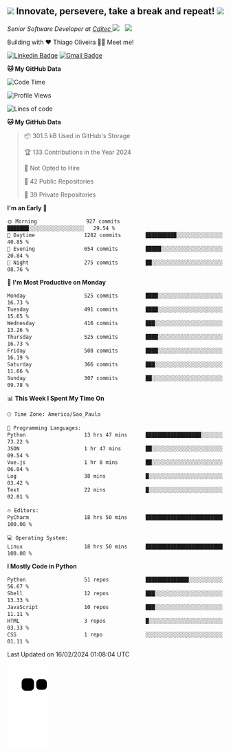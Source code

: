 <h2><img src="https://emojis.slackmojis.com/emojis/images/1531849430/4246/blob-sunglasses.gif?1531849430" width="30"/> Innovate, persevere, take a break and repeat! <img src="https://media.giphy.com/media/12oufCB0MyZ1Go/giphy.gif" width="50"></h2>
<img align='right' src="https://media.giphy.com/media/M9gbBd9nbDrOTu1Mqx/giphy.gif" width="230">
<p><em>Senior Software Developer at <a href="https://www.cditec.com.br/">Cditec
</a><img src="https://media.giphy.com/media/WUlplcMpOCEmTGBtBW/giphy.gif" width="30"> 
</em></p>



Building with ❤️ Thiago Oliveira 👋🏽 Meet me!

[![Linkedin Badge](https://img.shields.io/badge/-Thiago-blue?style=flat-square&logo=Linkedin&logoColor=white&link=https://www.linkedin.com/in/tgmarinho/)](https://www.linkedin.com/in/thiagoceconelo/) 
[![Gmail Badge](https://img.shields.io/badge/-thiceconelo@gmail.com-c14438?style=flat-square&logo=Gmail&logoColor=white&link=mailto:thiceconelo@gmail.com)](mailto:thiceconelo@gmail.com)

</em></p>

<!-- <span style="height ">
![Anurag's GitHub stats](https://github-readme-stats.vercel.app/api?username=arthurspk&show_icons=true&theme=tokyonight)
</span> -->

**🐱 My GitHub Data** 
<!--START_SECTION:waka-->
![Code Time](http://img.shields.io/badge/Code%20Time-1%2C131%20hrs%2017%20mins-blue)

![Profile Views](http://img.shields.io/badge/Profile%20Views-0-blue)

![Lines of code](https://img.shields.io/badge/From%20Hello%20World%20I%27ve%20Written-4.3%20million%20lines%20of%20code-blue)

**🐱 My GitHub Data** 

> 📦 301.5 kB Used in GitHub's Storage 
 > 
> 🏆 133 Contributions in the Year 2024
 > 
> 🚫 Not Opted to Hire
 > 
> 📜 42 Public Repositories 
 > 
> 🔑 39 Private Repositories 
 > 
**I'm an Early 🐤** 

```text
🌞 Morning                927 commits         ███████░░░░░░░░░░░░░░░░░░   29.54 % 
🌆 Daytime                1282 commits        ██████████░░░░░░░░░░░░░░░   40.85 % 
🌃 Evening                654 commits         █████░░░░░░░░░░░░░░░░░░░░   20.84 % 
🌙 Night                  275 commits         ██░░░░░░░░░░░░░░░░░░░░░░░   08.76 % 
```
📅 **I'm Most Productive on Monday** 

```text
Monday                   525 commits         ████░░░░░░░░░░░░░░░░░░░░░   16.73 % 
Tuesday                  491 commits         ████░░░░░░░░░░░░░░░░░░░░░   15.65 % 
Wednesday                416 commits         ███░░░░░░░░░░░░░░░░░░░░░░   13.26 % 
Thursday                 525 commits         ████░░░░░░░░░░░░░░░░░░░░░   16.73 % 
Friday                   508 commits         ████░░░░░░░░░░░░░░░░░░░░░   16.19 % 
Saturday                 366 commits         ███░░░░░░░░░░░░░░░░░░░░░░   11.66 % 
Sunday                   307 commits         ██░░░░░░░░░░░░░░░░░░░░░░░   09.78 % 
```


📊 **This Week I Spent My Time On** 

```text
🕑︎ Time Zone: America/Sao_Paulo

💬 Programming Languages: 
Python                   13 hrs 47 mins      ██████████████████░░░░░░░   73.22 % 
JSON                     1 hr 47 mins        ██░░░░░░░░░░░░░░░░░░░░░░░   09.54 % 
Vue.js                   1 hr 8 mins         ██░░░░░░░░░░░░░░░░░░░░░░░   06.04 % 
Log                      38 mins             █░░░░░░░░░░░░░░░░░░░░░░░░   03.42 % 
Text                     22 mins             █░░░░░░░░░░░░░░░░░░░░░░░░   02.01 % 

🔥 Editors: 
PyCharm                  18 hrs 50 mins      █████████████████████████   100.00 % 

💻 Operating System: 
Linux                    18 hrs 50 mins      █████████████████████████   100.00 % 
```

**I Mostly Code in Python** 

```text
Python                   51 repos            ██████████████░░░░░░░░░░░   56.67 % 
Shell                    12 repos            ███░░░░░░░░░░░░░░░░░░░░░░   13.33 % 
JavaScript               10 repos            ███░░░░░░░░░░░░░░░░░░░░░░   11.11 % 
HTML                     3 repos             █░░░░░░░░░░░░░░░░░░░░░░░░   03.33 % 
CSS                      1 repo              ░░░░░░░░░░░░░░░░░░░░░░░░░   01.11 % 
```




 Last Updated on 16/02/2024 01:08:04 UTC
<!--END_SECTION:waka-->

![Snake animation](https://github.com/rafaballerini/rafaballerini/blob/output/github-contribution-grid-snake.svg)


<!---
ceconelo/ceconelo is a ✨ special ✨ repository because its `README.md` (this file) appears on your GitHub profile.
You can click the Preview link to take a look at your changes.
--->
